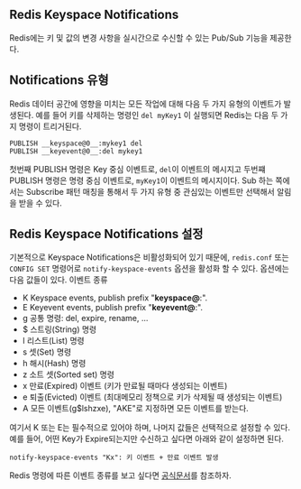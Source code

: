 

## Redis Keyspace Notifications
Redis에는 키 및 값의 변경 사항을 실시간으로 수신할 수 있는 Pub/Sub 기능을 제공한다.


## Notifications 유형
Redis 데이터 공간에 영향을 미치는 모든 작업에 대해 다음 두 가지 유형의 이벤트가 발생된다.
예를 들어 키를 삭제하는 명령인 `del myKey1` 이 실행되면 Redis는 다음 두 가지 명령이 트리거된다.
```redis
PUBLISH __keyspace@0__:mykey1 del
PUBLISH __keyevent@0__:del mykey1
```
첫번째 PUBLISH 명령은 Key 중심 이벤트로, `del`이 이벤트의 메시지고
두번쨰 PUBLISH 명령은 명령 중심 이벤트로, `myKey1`이 이벤트의 메시지이다. 
Sub 하는 쪽에서는 Subscribe 패턴 매칭을 통해서 두 가지 유형 중 관심있는 이벤트만 선택해서 알림을 받을 수 있다.


## Redis Keyspace Notifications 설정
기본적으로 Keyspace Notifications은 비활성화되어 있기 때문에, `redis.conf` 또는 `CONFIG SET` 명령어로 `notify-keyspace-events` 옵션을 활성화 할 수 있다.
옵션에는 다음 값들이 있다.
이벤트 종류
- K   Keyspace events, publish prefix "__keyspace@<db>__:".
- E   Keyevent events, publish prefix "__keyevent@<db>__:".
- g   공통 명령: del, expire, rename, ...
- $   스트링(String) 명령
- l   리스트(List) 명령
- s   셋(Set) 명령
- h   해시(Hash) 명령
- z   소트 셋(Sorted set) 명령
- x   만료(Expired) 이벤트 (키가 만료될 때마다 생성되는 이벤트)
- e   퇴출(Evicted) 이벤트 (최대메모리 정책으로 키가 삭제될 때 생성되는 이벤트)
- A   모든 이벤트(g$lshzxe), "AKE"로 지정하면 모든 이벤트를 받는다.

여기서 K 또는 E는 필수적으로 있어야 하며, 나머지 값들은 선택적으로 설정할 수 있다.
예를 들어, 어떤 Key가 Expire되는지만 수신하고 싶다면 아래와 같이 설정하면 된다.   
```
notify-keyspace-events "Kx": 키 이벤트 + 만료 이벤트 발생
```

Redis 명령에 따른 이벤트 종류를 보고 싶다면 [공식문서](https://redis.io/docs/manual/keyspace-notifications/)를 참조하자. 




